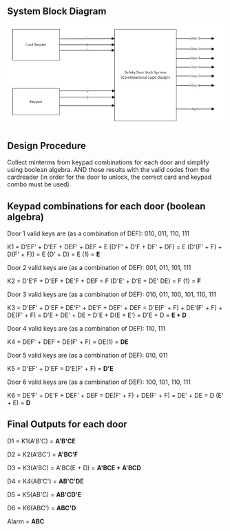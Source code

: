 ## System Block Diagram

![Block Diagram](./assets/block_diagram.jpg)

## Design Procedure

Collect minterms from keypad combinations for each door and simplify using boolean algebra. AND those results with the valid codes from the cardreader (in order for the door to unlock, the correct card and keypad combo must be used).

## Keypad combinations for each door (boolean algebra)

Door 1 valid keys are (as a combination of DEF): 010, 011, 110, 111

K1  = D'EF' + D'EF + DEF' + DEF = E (D'F' + D'F + DF' + DF)
    = E (D'(F' + F) + D(F' + F)) = E (D' + D) = E (1)
    = **E**
        

Door 2 valid keys are (as a combination of DEF): 001, 011, 101, 111

K2  = D'E'F + D'EF + DE'F + DEF
    = F (D'E' + D'E + DE' DE) = F (1)
    = **F**


Door 3 valid keys are (as a combination of DEF): 010, 011, 100, 101, 110, 111

K3  = D'EF' + D'EF + DE'F' + DE'F + DEF' + DEF
    = D'E(F' + F) + DE'(F' + F) + DE(F' + F)
    = D'E + DE' + DE = D'E + D(E + E')
    = D'E + D
    = **E + D**


Door 4 valid keys are (as a combination of DEF): 110, 111

K4  = DEF' + DEF = DE(F' + F) = DE(1)
    = **DE**


Door 5 valid keys are (as a combination of DEF): 010, 011

K5  = D'EF' + D'EF = D'E(F' + F)
    = **D'E**


Door 6 valid keys are (as a combination of DEF): 100, 101, 110, 111

K6  = DE'F' + DE'F + DEF' + DEF = DE(F' + F) + DE(F' + F)
    = DE' + DE = D (E' + E)
    = **D**

## Final Outputs for each door

D1  = K1(A'B'C) 
    = **A'B'CE**

D2  = K2(A'BC')
    = **A'BC'F**

D3  = K3(A'BC) = A'BC(E + D)
    = **A'BCE + A'BCD**

D4  = K4(AB'C')
    = **AB'C'DE**

D5  = K5(AB'C)
    = **AB'CD'E**

D6  = K6(ABC')
    = **ABC'D**

Alarm = **ABC**

